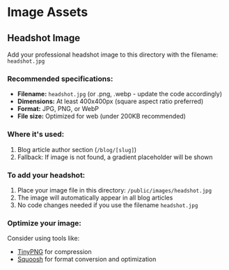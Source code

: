 # Image Assets

## Headshot Image

Add your professional headshot image to this directory with the filename: `headshot.jpg`

### Recommended specifications:
- **Filename:** `headshot.jpg` (or .png, .webp - update the code accordingly)
- **Dimensions:** At least 400x400px (square aspect ratio preferred)
- **Format:** JPG, PNG, or WebP
- **File size:** Optimized for web (under 200KB recommended)

### Where it's used:
1. Blog article author section (`/blog/[slug]`)
2. Fallback: If image is not found, a gradient placeholder will be shown

### To add your headshot:
1. Place your image file in this directory: `/public/images/headshot.jpg`
2. The image will automatically appear in all blog articles
3. No code changes needed if you use the filename `headshot.jpg`

### Optimize your image:
Consider using tools like:
- [TinyPNG](https://tinypng.com/) for compression
- [Squoosh](https://squoosh.app/) for format conversion and optimization